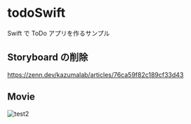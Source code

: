 # todoSwift
Swift で ToDo アプリを作るサンプル

## Storyboard の削除
https://zenn.dev/kazumalab/articles/76ca59f82c189cf33d43

## Movie
![test2](https://user-images.githubusercontent.com/30552795/113504010-65b26d00-9570-11eb-92a5-b5825d2e392e.gif)

